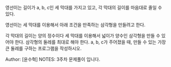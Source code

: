영선이는 길이가 a, b, c인 세 막대를 가지고 있고, 각 막대의 길이를 마음대로 줄일 수 있다.

영선이는 세 막대를 이용해서 아래 조건을 만족하는 삼각형을 만들려고 한다.

각 막대의 길이는 양의 정수이다
세 막대를 이용해서 넓이가 양수인 삼각형을 만들 수 있어야 한다.
삼각형의 둘레를 최대로 해야 한다.
a, b, c가 주어졌을 때, 만들 수 있는 가장 큰 둘레를 구하는 프로그램을 작성하시오. 

Author: [윤수혁]
NOTES: 3주차 문제풀이 입니다.